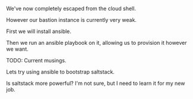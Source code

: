 We've now completely escaped from the cloud shell.

However our bastion instance is currently very weak.

First we will install ansible.

Then we run an ansible playbook on it, allowing us to provision it however we want.

TODO: Current musings.

Lets try using ansible to bootstrap saltstack.

Is saltstack more powerful? I'm not sure, but I need to learn it for my new job.
